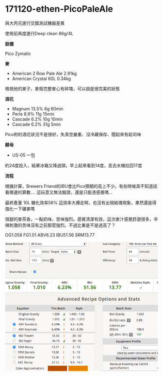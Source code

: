 # 171120-ethen-PicoPaleAle

與大丙兄進行交錯測試機器差異

使用前再度進行Deep clean 86g/4L

**設備**

Pico Zymatic

**麥**

* American 2 Row Pale Ale 2.91kg
* American Crystal 60L 0.34kg

檢視他的麥子，麥殼完整麥心有碎塊，可以說是很完美的狀態

**酒花**

* Magnum 13.5% 6g 60min
* Perle 8.9% 11g 15min
* Cascade 6.2% 10g 10min
* Cascade 6.2% 31g 5min

Pico附的酒花狀況不是很好，失真空嚴重、沒冷藏保存、聞起來有起司味

**酵母**
 
* US-05 一包

約24度投入，結果冰箱又降過頭，早上起來看到14度，丟去水桶拉回17度

**流程**

根據計算，Brewers Friend的IBU會比Pico預期的高上不少。有些時候真不知道該看哪邊的算數.... 這玩意又無法驗證，還是只能憑感覺嗎...

最終產量 10L 糖化效率58% 這效率大爆走啊，也沒有出現結塊現象，果然還是得強化一下碾麥嗎

很甜的麥茶香，一點奶味，苦味強烈。感覺清潔有效，這次麥汁感覺舒適很多，辛辣刺激的苦味沒有之前那麼強烈。不過比重是不是過高了？

OG1.058 FG1.01 ABV6.23 IBU51.56 SRM13.77

![](../img/test76.png)



